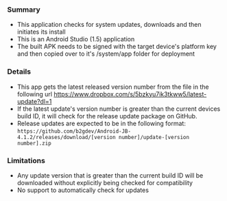 ### Summary

* This application checks for system updates, downloads and then initiates its install
* This is an Android Studio (1.5) application
* The built APK needs to be signed with the target device's platform key and then copied over to it's /system/app folder for deployment

### Details

* This app gets the latest released version number from the file in the following url https://www.dropbox.com/s/5bzkyu7ik3tkww5/latest-update?dl=1
* If the latest update's version number is greater than the current devices build ID, it will check for the release update package on GitHub.
* Release updates are expected to be in the following format: `https://github.com/b2gdev/Android-JB-4.1.2/releases/download/[version number]/update-[version number].zip`

### Limitations

* Any update version that is greater than the current build ID will be downloaded without explicitly being checked for compatibility
* No support to automatically check for updates

